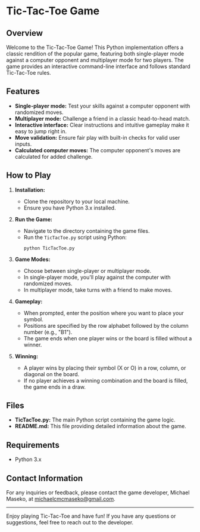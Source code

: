 
# Tic-Tac-Toe Game

## Overview
Welcome to the Tic-Tac-Toe Game! This Python implementation offers a classic rendition of the popular game, featuring both single-player mode against a computer opponent and multiplayer mode for two players. The game provides an interactive command-line interface and follows standard Tic-Tac-Toe rules.

## Features
- **Single-player mode:** Test your skills against a computer opponent with randomized moves.
- **Multiplayer mode:** Challenge a friend in a classic head-to-head match.
- **Interactive interface:** Clear instructions and intuitive gameplay make it easy to jump right in.
- **Move validation:** Ensure fair play with built-in checks for valid user inputs.
- **Calculated computer moves:** The computer opponent's moves are calculated for added challenge.

## How to Play
1. **Installation:**
   - Clone the repository to your local machine.
   - Ensure you have Python 3.x installed.

2. **Run the Game:**
   - Navigate to the directory containing the game files.
   - Run the `TicTacToe.py` script using Python:
     ```
     python TicTacToe.py
     ```

3. **Game Modes:**
   - Choose between single-player or multiplayer mode.
   - In single-player mode, you'll play against the computer with randomized moves.
   - In multiplayer mode, take turns with a friend to make moves.

4. **Gameplay:**
   - When prompted, enter the position where you want to place your symbol.
   - Positions are specified by the row alphabet followed by the column number (e.g., "B1").
   - The game ends when one player wins or the board is filled without a winner.

5. **Winning:**
   - A player wins by placing their symbol (X or O) in a row, column, or diagonal on the board.
   - If no player achieves a winning combination and the board is filled, the game ends in a draw.

## Files
- **TicTacToe.py:** The main Python script containing the game logic.
- **README.md:** This file providing detailed information about the game.

## Requirements
- Python 3.x

## Contact Information
For any inquiries or feedback, please contact the game developer, Michael Maseko, at michaelcmcmaseko@gmail.com.

---

Enjoy playing Tic-Tac-Toe and have fun! If you have any questions or suggestions, feel free to reach out to the developer.
